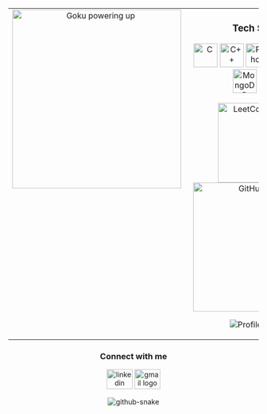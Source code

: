 <!-- ====== Two-column layout: Goku | Main Content (no visible borders) ====== -->
<table align="center" border="0" cellpadding="0" cellspacing="0">
  <tr>
    <!-- ——— Left column : Goku GIF ——— -->
    <td align="center" valign="top" style="padding-right:16px;">
      <img src="https://media2.giphy.com/media/v1.Y2lkPTc5MGI3NjExZzl3bHYyMXVteTdzZjZpMzE3aWJmMGx6cmdwY2gzNHdjZ3hzcHFzZiZlcD12MV9pbnRlcm5hbF9naWZfYnlfaWQmY3Q9Zw/RhPlRgkE8mvE4/giphy.gif"
           alt="Goku powering up" width="340" height="360">
    </td>
    <!-- ——— Right column : Tech Stack → viewer counter ——— -->
    <td align="center" valign="top">
      <!-- ====== Tech Stack ====== -->
      <h3>Tech&nbsp;Stack</h3>
      <p>
        <img src="https://cdn.jsdelivr.net/gh/devicons/devicon/icons/c/c-original.svg" height="48" alt="C" />
        <img src="https://cdn.jsdelivr.net/gh/devicons/devicon/icons/cplusplus/cplusplus-original.svg" height="48" alt="C++" />
        <img src="https://cdn.jsdelivr.net/gh/devicons/devicon/icons/python/python-original.svg" height="48" alt="Python" />
        <img src="https://cdn.jsdelivr.net/gh/devicons/devicon/icons/html5/html5-original.svg" height="48" alt="HTML5" />
        <img src="https://cdn.jsdelivr.net/gh/devicons/devicon/icons/postgresql/postgresql-original.svg" height="48" alt="PostgreSQL" />
        <img src="https://cdn.jsdelivr.net/gh/devicons/devicon/icons/mongodb/mongodb-original.svg" height="48" alt="MongoDB" />
        <img src="https://cdn.jsdelivr.net/gh/devicons/devicon/icons/nodejs/nodejs-original.svg" height="48" alt="Node.js" />
      </p>
      <!-- ====== Stats & LeetCode Row (just two inline images) ====== -->
      <p>
        <img src="https://leetcard.jacoblin.cool/msokhi99?ext=activity&height=500&theme=nord&font=cascadia_mono"
             alt="LeetCode stats" width="160">
        <img src="https://github-readme-stats.vercel.app/api?username=msokhi99&hide_title=false&hide_rank=true&show_icons=true&include_all_commits=true&count_private=true&disable_animations=false&theme=synthwave&locale=en&hide_border=true&order=1"
             alt="GitHub stats" width="260">
      </p>
      <!-- ====== Viewer Counter ====== -->
      <p>
        <img src="https://profile-counter.glitch.me/msokhi99/count.svg?" alt="Profile views">
      </p>
    </td>
  </tr>
</table>

<!-- ====== Social Links ====== -->
<h3 align="center">Connect&nbsp;with&nbsp;me</h3>
<p align="center">
 <img src="https://raw.githubusercontent.com/maurodesouza/profile-readme-generator/master/src/assets/icons/social/linkedin/default.svg" width="52" height="40" alt="linkedin logo"  />
  <img src="https://raw.githubusercontent.com/maurodesouza/profile-readme-generator/master/src/assets/icons/social/gmail/default.svg" width="52" height="40" alt="gmail logo"  />
</p>

<!-- ====== Snake Animation ====== -->
<p align="center">
  <picture>
    <source media="(prefers-color-scheme: dark)"
            srcset="https://raw.githubusercontent.com/tobiasmeyhoefer/tobiasmeyhoefer/output/github-snake-dark.svg">
    <source media="(prefers-color-scheme: light)"
            srcset="https://raw.githubusercontent.com/tobiasmeyhoefer/tobiasmeyhoefer/output/github-snake.svg">
    <img alt="github-snake"
         src="https://raw.githubusercontent.com/tobiasmeyhoefer/tobiasmeyhoefer/output/github-snake.svg">
  </picture>
</p>


